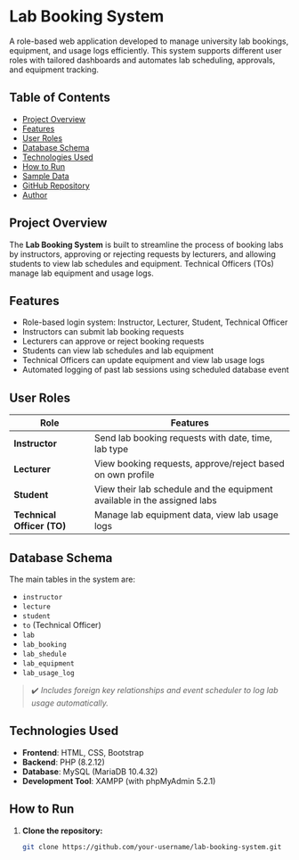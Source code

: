 # Lab Booking System

A role-based web application developed to manage university lab bookings, equipment, and usage logs efficiently. This system supports different user roles with tailored dashboards and automates lab scheduling, approvals, and equipment tracking.

## Table of Contents

- [Project Overview](#project-overview)
- [Features](#features)
- [User Roles](#user-roles)
- [Database Schema](#database-schema)
- [Technologies Used](#technologies-used)
- [How to Run](#how-to-run)
- [Sample Data](#sample-data)
- [GitHub Repository](#github-repository)
- [Author](#author)

## Project Overview

The **Lab Booking System** is built to streamline the process of booking labs by instructors, approving or rejecting requests by lecturers, and allowing students to view lab schedules and equipment. Technical Officers (TOs) manage lab equipment and usage logs.

## Features

- Role-based login system: Instructor, Lecturer, Student, Technical Officer
- Instructors can submit lab booking requests
- Lecturers can approve or reject booking requests
- Students can view lab schedules and lab equipment
- Technical Officers can update equipment and view lab usage logs
- Automated logging of past lab sessions using scheduled database event

## User Roles

| Role             | Features                                                                 |
|------------------|--------------------------------------------------------------------------|
| **Instructor**   | Send lab booking requests with date, time, lab type                      |
| **Lecturer**     | View booking requests, approve/reject based on own profile               |
| **Student**      | View their lab schedule and the equipment available in the assigned labs |
| **Technical Officer (TO)** | Manage lab equipment data, view lab usage logs                      |

## Database Schema

The main tables in the system are:

- `instructor`
- `lecture`
- `student`
- `to` (Technical Officer)
- `lab`
- `lab_booking`
- `lab_shedule`
- `lab_equipment`
- `lab_usage_log`

> ✔️ *Includes foreign key relationships and event scheduler to log lab usage automatically.*

## Technologies Used

- **Frontend**: HTML, CSS, Bootstrap
- **Backend**: PHP (8.2.12)
- **Database**: MySQL (MariaDB 10.4.32)
- **Development Tool**: XAMPP (with phpMyAdmin 5.2.1)

## How to Run

1. **Clone the repository:**
   ```bash
   git clone https://github.com/your-username/lab-booking-system.git
